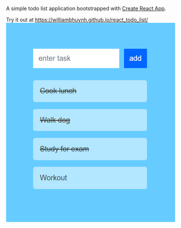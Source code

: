 A simple todo list application bootstrapped with [Create React App](https://github.com/facebook/create-react-app).

Try it out at https://williambhuynh.github.io/react_todo_list/
![alt Screenshot of todo list application](./public/todoListScreenshot.png)
